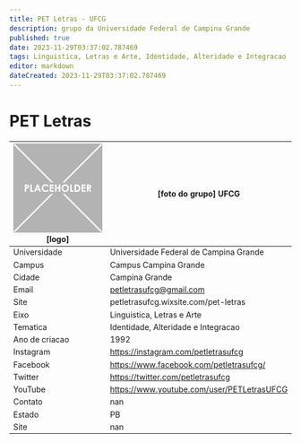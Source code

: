 ```yaml
---
title: PET Letras - UFCG
description: grupo da Universidade Federal de Campina Grande
published: true
date: 2023-11-29T03:37:02.787469
tags: Linguistica, Letras e Arte, Identidade, Alteridade e Integracao
editor: markdown
dateCreated: 2023-11-29T03:37:02.787469
---
```


# PET Letras


| ![placeholder.png](/placeholder.png) [logo] | [foto do grupo] UFCG         |
| ------------------------------------------- | ------------------------------------------------- |
| Universidade                                | Universidade Federal de Campina Grande      |
| Campus                                      | Campus Campina Grande            |
| Cidade                                      | Campina Grande             |
| Email                                       | petletrasufcg@gmail.com             |
| Site                                        | petletrasufcg.wixsite.com/pet-letras              |
| Eixo                                        | Linguistica, Letras e Arte              |
| Tematica                                    | Identidade, Alteridade e Integracao          |
| Ano de criacao                              | 1992        |
| Instagram                                   | https://instagram.com/petletrasufcg         |
| Facebook                                    | https://www.facebook.com/petletrasufcg/          |
| Twitter                                     | https://twitter.com/petletrasufcg           |
| YouTube                                     | https://www.youtube.com/user/PETLetrasUFCG           |
| Contato                                     | nan         |
| Estado                                      |  PB            |
| Site                                        | nan |
